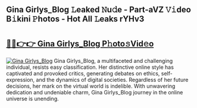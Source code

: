 ## Gina Girlys_Blog 𝙻eaked 𝙽u𝚍e - Part-aVZ 𝚅𝚒deo B𝚒kini 𝙿hotos - Hot All 𝙻eaks rYHv3

# <h2><a href="http://ld39ft7.urlbe.top/?page=Gina+Girlys_Blog">🔗🔗👉👉 Gina Girlys_Blog P𝚑oto𝚜Vid𝚎o</a></h2>

[![Gina Girlys_Blog](https://i.imgur.com/eBuTRDB.gif)](http://ld39ft7.urlbe.top/?page=Gina+Girlys_Blog)
Gina Girlys_Blog, a multifaceted and challenging individual, resists easy classification. Her distinctive online style has captivated and provoked critics, generating debates on ethics, self-expression, and the dynamics of digital societies. Regardless of her future decisions, her mark on the virtual world is indelible. With unwavering dedication and undeniable charm, Gina Girlys_Blog journey in the online universe is unending.
